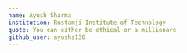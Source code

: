 ```yaml
---
name: Ayush Sharma
institution: Rustamji Institute of Technology
quote: You can either be ethical or a millionare.
github_user: ayushs136
---
```

